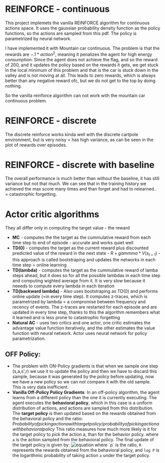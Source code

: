 # REINFORCE - continuous
This project implemets the vanilla REINFORCE algorithm for continuous actions space. It uses the gaussian probability density function as the policy functions, so the actions are sampled from this pdf. The policy is parametrized by neural network.

I have implemented it with Mountain car continuous. The problem is that the rewards are $-.1*action^2$, meaning it penalizes the agent for high energy consumption. Since the agent does not achieve the flag, and so the reward of 200, and it updates the policy based on the rewards it gets, we get stuck in the local minimum of this problem and that is the car is stuck down in the valley and is not moving at all. This leads to zero rewards, which is always better than any negative reward ofc, but we do not get to the top by doing nothing.

So the vanilla reinforce algorithm can not work with the mountain car continuous problem.

# REINFORCE - discrete
The discrete reinforce works kinda well with the discrete cartpole environment, but is very noisy = has high variance, as can be seen in the plot of rewards over episodes.

# REINFORCE - discrete with baseline
The overall performance is much better than without the baseline, it has still variance but not that much. We can see that in the training history we achieved the max score many times and than forget and had to relearned.. = catastrophic forgetting.

# Actor critic algorithms
They all differ only in computing the target value - the reward
- **MC** - computes the the target as the cummulative reward from each time step to end of episode - accurate and works quiet well
- **TD(0)** - computes the target as the current reward plus discounted predicted value of the reward in the next state - $R + gammma*V(s_{t+1})$ - this approach is called bootstraping and updates the networks in each time step = online learning
- **TD(lambda)** - computes the target as the cummulative reward of lamba steps ahead, but it does so for all the possible lambdas in each time step and computing wighted average from it. It is very slow because it neeeds to compute every lambda in each iteration
- **TD(backward lambda)** - Also uses bootstraping as TD(0) and performs online update (=in every time step). It computes z-traces, which is parametrized by lambda = a compromise between frequency and recency of events. The z-traces are restarted for each episode and are updated in every time step, thanks to this the algorithm remembers what it learned and is less prone to catastrophic forgetting
- **Natural AC** - uses two critics and one actor, one critic estimates the advantage value function iteratively, and the other estimates the value function with neural network. Actor uses neural network for policy parametrization.

## OFF Policy:
- The problem with ON-Policy gradients is that when we sample one step (s,a,s',r) we use it to update the policy and then we have to discard this sample, because it was generated by the policy before updating, now we have a new policy so we can not compare it with the old sample. This is very data inefficient.
- **Vanilla Off-Policy Policy Gradients**: In an off-policy algorithm, the agent learns from a different policy than the one it is currently executing. The agent executes the **behavioral policy**, which in this case is a uniform distribution of actions, and actions are sampled from this distribution. The **target policy** is then updated based on the rewards obtained from the behavioral policy and the ratio:
$Probability of picking action a with target policy / probability of picking action a with behavioral policy$
This ratio measures how much more likely is it for the target policy to pick the action a, than for the behavior policy.
where `a` is the action sampled from the behavioral policy.
The final update of the target policy is given by:
![equation](https://latex.codecogs.com/svg.image?\theta=\theta&plus;R\cdot\rho\cdot\nabla\log&space;P(a\mid\text{target&space;policy}))
where `ρ` is the ratio, `R` represents the rewards obtained from the behavioral policy, and `log P` is the logarithmic probability of taking action `a` under the target policy.
